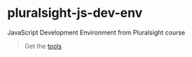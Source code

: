 # pluralsight-js-dev-env
JavaScript Development Environment from Pluralsight course
> Get the [tools](./Tools-decisions.md)
